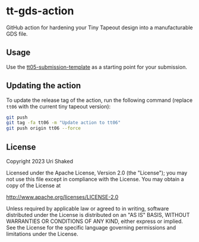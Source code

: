 # tt-gds-action

GitHub action for hardening your Tiny Tapeout design into a manufacturable GDS file.

## Usage

Use the [tt05-submission-template](https://github.com/TinyTapeout/tt05-submission-template) as a starting point for your submission.

## Updating the action

To update the release tag of the action, run the following command (replace `tt06` with the current tiny tapeout version):

```bash
git push
git tag -fa tt06 -m "Update action to tt06"
git push origin tt06 --force
```

## License

Copyright 2023 Uri Shaked

Licensed under the Apache License, Version 2.0 (the "License");
you may not use this file except in compliance with the License.
You may obtain a copy of the License at

http://www.apache.org/licenses/LICENSE-2.0

Unless required by applicable law or agreed to in writing, software
distributed under the License is distributed on an "AS IS" BASIS,
WITHOUT WARRANTIES OR CONDITIONS OF ANY KIND, either express or implied.
See the License for the specific language governing permissions and
limitations under the License.
